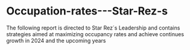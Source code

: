 # Occupation-rates---Star-Rez-s
The following report is directed to Star Rez´s Leadership and contains strategies aimed at maximizing occupancy rates and achieve continues growth in 2024 and the upcoming years
